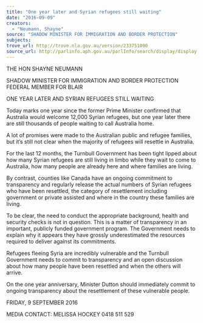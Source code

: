 ```yaml
---
title: "One year later and Syrian refugees still waiting"
date: "2016-09-09"
creators:
  - "Neumann, Shayne"
source: "SHADOW MINISTER FOR IMMIGRATION AND BORDER PROTECTION"
subjects:
trove_url: http://trove.nla.gov.au/version/233751090
source_url: http://parlinfo.aph.gov.au/parlInfo/search/display/display.w3p;query=Id%3A%22media/pressrel/4806981%22
---
```


 

 

 THE HON SHAYNE NEUMANN 

 SHADOW MINISTER FOR IMMIGRATION AND BORDER PROTECTION  FEDERAL MEMBER FOR BLAIR    

 ONE YEAR LATER AND SYRIAN REFUGEES STILL WAITING    

 Today marks one year since the former Prime Minister confirmed that Australia would  welcome 12,000 Syrian refugees, but one year later there are still thousands of people  waiting to call Australia home.    

 A lot of promises were made to the Australian public and refugee families, but it’s still  not clear when the majority of refugees will resettle in Australia.    

 For the last 12 months, the Turnbull Government has been tight lipped about how many  Syrian refugees are still living in limbo while they wait to come to Australia, how many  people are already here and where families are living.    

 By contrast, counties like Canada have an ongoing commitment to transparency and  regularly release the actual numbers of Syrian refugees who have been resettled, the  category of resettlement including government or private assisted and where in the  country these families are living.    

 To be clear, the need to conduct the appropriate background, health and security  checks is not in question. This is a matter of transparency in an important, publicly  funded government program. The Government needs to explain why it appears they  have grossly underestimated the resources required to deliver against its commitments.    

 Refugees fleeing Syria are incredibly vulnerable and the Turnbull Government needs to  commit to transparency and an open discussion about how many people have been  resettled and when the others will arrive.    

 On the one year anniversary, Minister Dutton should immediately commit to ongoing  transparency about the resettlement of these vulnerable people.    

 FRIDAY, 9 SEPTEMBER 2016    

 MEDIA CONTACT: MELISSA HOCKEY 0418 511 529   

 

